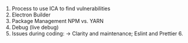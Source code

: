 1. Process to use ICA to find vulnerabilities
2. Electron Builder
3. Package Management NPM vs. YARN
4. Debug (live debug)
5. Issues during coding: -> Clarity and maintenance; Eslint and Prettier
   6. 